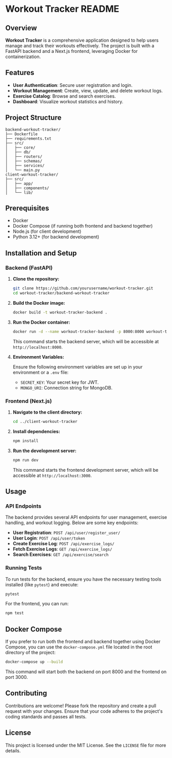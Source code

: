 # Workout Tracker README

## Overview

**Workout Tracker** is a comprehensive application designed to help users manage and track their workouts effectively. The project is built with a FastAPI backend and a Next.js frontend, leveraging Docker for containerization.

## Features

- **User Authentication**: Secure user registration and login.
- **Workout Management**: Create, view, update, and delete workout logs.
- **Exercise Catalog**: Browse and search exercises.
- **Dashboard**: Visualize workout statistics and history.

## Project Structure

```plaintext
backend-workout-tracker/
├── Dockerfile
├── requirements.txt
├── src/
│   ├── core/
│   ├── db/
│   ├── routers/
│   ├── schemas/
│   ├── services/
│   └── main.py
client-workout-tracker/
├── src/
│   ├── app/
│   ├── components/
│   └── lib/
```

## Prerequisites

- Docker
- Docker Compose (if running both frontend and backend together)
- Node.js (for client development)
- Python 3.12+ (for backend development)

## Installation and Setup

### Backend (FastAPI)

1. **Clone the repository:**

   ```bash
   git clone https://github.com/yourusername/workout-tracker.git
   cd workout-tracker/backend-workout-tracker
   ```

2. **Build the Docker image:**

   ```bash
   docker build -t workout-tracker-backend .
   ```

3. **Run the Docker container:**

   ```bash
   docker run -d --name workout-tracker-backend -p 8000:8000 workout-tracker-backend
   ```

   This command starts the backend server, which will be accessible at `http://localhost:8000`.

4. **Environment Variables:**

   Ensure the following environment variables are set up in your environment or a `.env` file:
   - `SECRET_KEY`: Your secret key for JWT.
   - `MONGO_URI`: Connection string for MongoDB.

### Frontend (Next.js)

1. **Navigate to the client directory:**

   ```bash
   cd ../client-workout-tracker
   ```

2. **Install dependencies:**

   ```bash
   npm install
   ```

3. **Run the development server:**

   ```bash
   npm run dev
   ```

   This command starts the frontend development server, which will be accessible at `http://localhost:3000`.

## Usage

### API Endpoints

The backend provides several API endpoints for user management, exercise handling, and workout logging. Below are some key endpoints:

- **User Registration**: `POST /api/user/register_user/`
- **User Login**: `POST /api/user/token`
- **Create Exercise Log**: `POST /api/exercise_logs/`
- **Fetch Exercise Logs**: `GET /api/exercise_logs/`
- **Search Exercises**: `GET /api/exercise/search`

### Running Tests

To run tests for the backend, ensure you have the necessary testing tools installed (like `pytest`) and execute:

```bash
pytest
```

For the frontend, you can run:

```bash
npm test
```

## Docker Compose

If you prefer to run both the frontend and backend together using Docker Compose, you can use the `docker-compose.yml` file located in the root directory of the project:

```bash
docker-compose up --build
```

This command will start both the backend on port 8000 and the frontend on port 3000.

## Contributing

Contributions are welcome! Please fork the repository and create a pull request with your changes. Ensure that your code adheres to the project's coding standards and passes all tests.

## License

This project is licensed under the MIT License. See the `LICENSE` file for more details.
